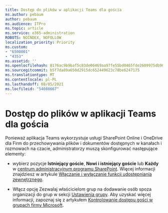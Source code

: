 ```yaml
---
title: Dostęp do plików w aplikacji Teams dla gościa
ms.author: pebaum
author: pebaum
ms.audience: ITPro
ms.topic: article
ms.service: o365-administration
ROBOTS: NOINDEX, NOFOLLOW
localization_priority: Priority
ms.custom:
- "6500001"
- "4353"
ms.assetid: ''
ms.openlocfilehash: 8176ac9b9baf5c83de06469aa97fe55bd0465fde2609975db90e361fb88343f9
ms.sourcegitcommit: b5f7da89a650d2915dc652449623c78be6247175
ms.translationtype: MT
ms.contentlocale: pl-PL
ms.lasthandoff: 08/05/2021
ms.locfileid: "54088667"
---
```

# <a name="guest-access-to-teams-files"></a>Dostęp do plików w aplikacji Teams dla gościa

Ponieważ aplikacja Teams wykorzystuje usługi SharePoint Online i OneDrive dla Firm do przechowywania plików i dokumentów dostępnych w kanałach i rozmowach na czacie, administratorzy muszą skonfigurować następujące elementy:

- wybierz pozycje **Istniejący goście**, **Nowi i istniejący goście** lub **Każdy** w [centrum administracyjnym programu SharePoint](https://admin.microsoft.com/sharepoint?page=sharing&modern=true). Więcej informacji znajdziesz w artykule [Włączanie i wyłączanie funkcji udostępniania zewnętrznego](https://docs.microsoft.com/sharepoint/turn-external-sharing-on-or-off).

- Włącz opcję Zezwalaj właścicielom grup na dodawanie osób spoza organizacji do grup w sekcji [Ustawienia grupy](https://admin.microsoft.com/Adminportal/Home?source=applauncher#/Settings/Services/:/Settings/L1/O365Groups). Aby uzyskać więcej informacji, zapoznaj się z artykułem [Kontrolowanie dostępu gości w grupach firmy Microsoft](https://docs.microsoft.com/microsoftteams/teams-dependencies#control-guest-access-in-office-365-groups).
